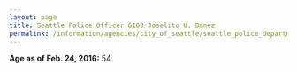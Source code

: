 ```yaml
---
layout: page
title: Seattle Police Officer 6103 Joselito U. Banez
permalink: /information/agencies/city_of_seattle/seattle_police_department/copbook/6103/
---
```


**Age as of Feb. 24, 2016:** 54
